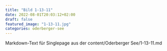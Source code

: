 ```yaml
---
title: "Bild 1-13-11"
date: 2022-08-01T20:03:12+02:00
draft: false
featured_image: "1-13-11.jpg"
categories: oderberger-see
---
```



Markdown-Text für Singlepage aus der content/Oderberger See/1-13-11.md